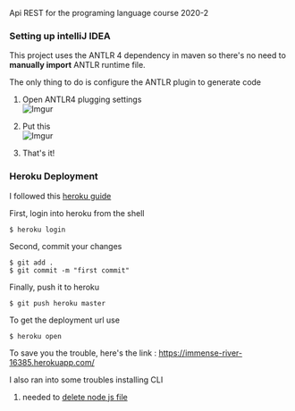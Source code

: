 Api REST for the programing language course 2020-2

### Setting up intelliJ IDEA
This project uses the ANTLR 4 dependency in maven so there's no need to **manually import** ANTLR runtime file.  

The only thing to do is configure the ANTLR plugin to generate code

1. Open ANTLR4 plugging settings  
![Imgur](https://i.imgur.com/zxSOvkb.png)
  
2. Put this  
![Imgur](https://i.imgur.com/TJflg2Q.png)

3. That's it!

###  Heroku Deployment

I followed this [heroku guide](https://devcenter.heroku.com/articles/deploying-spring-boot-apps-to-heroku) 

First, login into heroku from the shell
```shell
$ heroku login
```

Second, commit your changes 
```shell
$ git add .
$ git commit -m "first commit"
```

Finally, push it to heroku
```shell
$ git push heroku master
```

To get the deployment url use
```shell
$ heroku open
```
To save you the trouble, here's the link :  https://immense-river-16385.herokuapp.com/

I also ran into some troubles installing CLI
1. needed to [delete node js file](https://stackoverflow.com/questions/32853495/heroku-cli-error)

